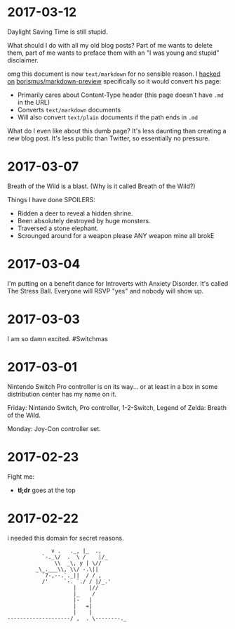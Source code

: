 <base href="https://sixohthree.com/media/">

# 2017-03-12

Daylight Saving Time is still stupid.

What should I do with all my old blog posts? Part of me wants to delete them,
part of me wants to preface them with an "I was young and stupid" disclaimer.

omg this document is now `text/markdown` for no sensible reason. I [hacked
on][1] [borismus/markdown-preview][2] specifically so it would convert his
page:

* Primarily cares about Content-Type header (this page doesn't have `.md` in
  the URL)
* Converts `text/markdown` documents
* Will also convert `text/plain` documents if the path ends in `.md`

What do I even like about this dumb page? It's less daunting than creating a
new blog post. It's less public than Twitter, so essentially no pressure. 

  [1]: https://github.com/abackstrom/markdown-preview
  [2]: https://github.com/borismus/markdown-preview

# 2017-03-07

Breath of the Wild is a blast. (Why is it called Breath of the Wild?)

Things I have done SPOILERS:

- Ridden a deer to reveal a hidden shrine.
- Been absolutely destroyed by huge monsters.
- Traversed a stone elephant.
- Scrounged around for a weapon please ANY weapon mine all brokE 

# 2017-03-04

I'm putting on a benefit dance for Introverts with Anxiety Disorder. It's
called The Stress Ball. Everyone will RSVP "yes" and nobody will show up.

# 2017-03-03

I am so damn excited. #Switchmas

# 2017-03-01

Nintendo Switch Pro controller is on its way... or at least in a box in some
distribution center has my name on it.

Friday: Nintendo Switch, Pro controller, 1-2-Switch, Legend of Zelda: Breath of the Wild.

Monday: Joy-Con controller set.

# 2017-02-23

Fight me:

- **tl;dr** goes at the top

# 2017-02-22

i needed this domain for secret reasons.

```
              v .   ._, |_  .,
           `-._\/  .  \ /    |/_
               \\  _\, y | \//
         _\_.___\\, \\/ -.\||
           `7-,--.`._||  / / ,
           /'     `-. `./ / |/_.'
                     |    |//
                     |_    /
                     |-   |
                     |   =|
                     |    |
--------------------/ ,  . \--------._
```
